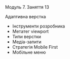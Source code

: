 Модуль 7. Заняття 13

Адаптивна верстка

- Інструменти розробника
- Метатег viewport
- Типи верстки
- Медіа-запити
- Стратегія Mobile First
- Мобільне меню

